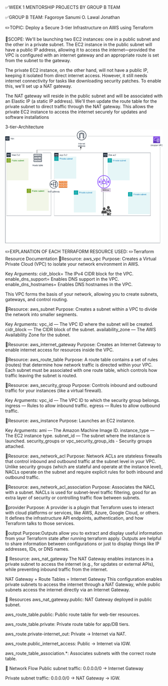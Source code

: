 ✅WEEK 1 MENTORSHIP PROJECTS BY GROUP B TEAM

✅GROUP B TEAM: Fagoroye Sanumi O.
              Lawal Jonathan

✏️TOPIC: Deploy a Secure 3-tier Infrastructure on AWS using Terraform

📘SCOPE: We'll be launching two EC2 instances: one in a public subnet and the other in a private subnet. The EC2 instance in the public subnet will have a public IP address, allowing it to access the internet—provided the VPC is configured with an internet gateway and an appropriate route is set from the subnet to the gateway.

The private EC2 instance, on the other hand, will not have a public IP, keeping it isolated from direct internet access. However, it still needs internet connectivity for tasks like downloading security patches. To enable this, we'll set up a NAT gateway.

The NAT gateway will reside in the public subnet and will be associated with an Elastic IP (a static IP address). We'll then update the route table for the private subnet to direct traffic through the NAT gateway. This allows the private EC2 instance to access the internet securely for updates and software installations

3-tier-Architecture
![Architecture](Ec2/GroupB-Architecture.png)

✏️EXPLANATION OF EACH TERRAFORM RESOURCE USED:
✏️Terraform Resource Documentation
📌Resource: aws_vpc
  Purpose: Creates a Virtual Private Cloud (VPC) to isolate your network environment in AWS.

Key Arguments:
cidr_block= The IPv4 CIDR block for the VPC.
enable_dns_support= Enables DNS support in the VPC.
enable_dns_hostnames= Enables DNS hostnames in the VPC.

This VPC forms the basis of your network, allowing you to create subnets, gateways, and control routing.

📌Resource: aws_subnet
  Purpose: Creates a subnet within a VPC to divide the network into smaller segments.

Key Arguments:
vpc_id — The VPC ID where the subnet will be created.
cidr_block — The CIDR block of the subnet.
availability_zone — The AWS Availability Zone for the subnet.

📌Resource: aws_internet_gateway
  Purpose: Creates an Internet Gateway to enable internet access for resources inside the VPC.

📌Resource: aws_route_table
Purpose: A route table contains a set of rules (routes) that determine how network traffic is directed within your VPC. Each subnet must be associated with one route table, which controls how traffic leaving the subnet is routed.

📌Resource: aws_security_group
Purpose: Controls inbound and outbound traffic for your instances (like a virtual firewall).

Key Arguments:
vpc_id — The VPC ID to which the security group belongs.
ingress — Rules to allow inbound traffic.
egress — Rules to allow outbound traffic.

🔹Resource: aws_instance
Purpose: Launches an EC2 instance.

Key Arguments:
ami — The Amazon Machine Image ID.
instance_type — The EC2 instance type.
subnet_id — The subnet where the instance is launched.
security_groups or vpc_security_group_ids - Security groups attached.

🔹Resource: aws_network_acl
Purpose: Network ACLs are stateless firewalls that control inbound and outbound traffic at the subnet level in your VPC. Unlike security groups (which are stateful and operate at the instance level), NACLs operate on the subnet and require explicit rules for both inbound and outbound traffic.

🔹Resource: aws_network_acl_association
Purpose: Associates the NACL with a subnet. NACLs is used for subnet-level traffic filtering, good for an extra layer of security or controlling traffic flow between subnets.

🔹provider
Purpose: A provider is a plugin that Terraform uses to interact with cloud platforms or services, like AWS, Azure, Google Cloud, or others. It defines the infrastructure API endpoints, authentication, and how Terraform talks to those services.

🔹output
Purpose:Outputs allow you to extract and display useful information from your Terraform state after running terraform apply. Outputs are helpful to share information between configurations or just to display things like IP addresses, IDs, or DNS names.

🔹 Resource: aws_nat_gateway
The NAT Gateway enables instances in a private subnet to access the internet (e.g., for updates or external APIs), while preventing inbound traffic from the internet.

 NAT Gateway + Route Tables = Internet Gateway
This configuration enables private subnets to access the internet through a NAT Gateway, while public subnets access the internet directly via an Internet Gateway.

🧱 Resources
aws_nat_gateway.public: NAT Gateway deployed in public subnet.

aws_route_table.public: Public route table for web-tier resources.

aws_route_table.private: Private route table for app/DB tiers.

aws_route.private-internet_out: Private → Internet via NAT.

aws_route.public_internet_access: Public → Internet via IGW.

aws_route_table_association.*: Associates subnets with the correct route table.

📡 Network Flow
Public subnet traffic: 0.0.0.0/0 → Internet Gateway

Private subnet traffic: 0.0.0.0/0 → NAT Gateway → IGW.